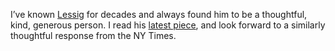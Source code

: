 I’ve known <a href="https://www.lessig.org/">Lessig</a> for decades and always found him to be a thoughtful, kind, generous person. I read his <a href="https://twitter.com/lessig/status/1216746210226135041">latest piece</a>, and look forward to a similarly thoughtful response from the NY Times.
